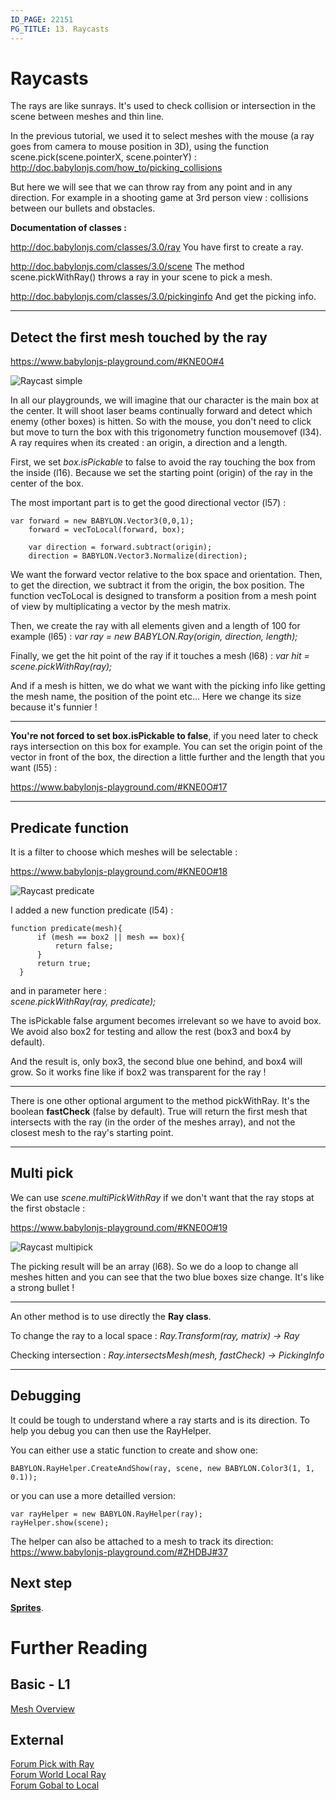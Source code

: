 ```yaml
---
ID_PAGE: 22151
PG_TITLE: 13. Raycasts
---
```


# Raycasts 

The rays are like sunrays.
It's used to check collision or intersection in the scene between meshes and thin line.

In the previous tutorial, we used it to select meshes with the mouse (a ray goes from camera to mouse position in 3D),
using the function scene.pick(scene.pointerX, scene.pointerY) : 
http://doc.babylonjs.com/how_to/picking_collisions

But here we will see that we can throw ray from any point and in any direction. 
For example in a shooting game at 3rd person view : collisions between our bullets and obstacles.

**Documentation of classes :**

http://doc.babylonjs.com/classes/3.0/ray
You have first to create a ray.

http://doc.babylonjs.com/classes/3.0/scene
The method scene.pickWithRay() throws a ray in your scene to pick a mesh.

http://doc.babylonjs.com/classes/3.0/pickinginfo
And get the picking info.

______

## Detect the first mesh touched by the ray ##

 https://www.babylonjs-playground.com/#KNE0O#4

![Raycast simple](/img/how_to/raycast01.jpg)

In all our playgrounds, we will imagine that our character is the main box at the center.
It will shoot laser beams continually forward and detect which enemy (other boxes) is hitten.
So with the mouse, you don't need to click but move to turn the box with this trigonometry function mousemovef (l34). 
A ray requires when its created : an origin, a direction and a length. 

First, we set *box.isPickable* to false to avoid the ray touching the box from the inside (l16).
Because we set the starting point (origin) of the ray in the center of the box.

The most important part is to get the good directional vector (l57) :
		
```
var forward = new BABYLON.Vector3(0,0,1);		
	forward = vecToLocal(forward, box);
	
	var direction = forward.subtract(origin);
	direction = BABYLON.Vector3.Normalize(direction);
```
		
We want the forward vector relative to the box space and orientation. 
Then, to get the direction, we subtract it from the origin, the box position.
The function vecToLocal is designed to transform a position from a mesh point of view by multiplicating a vector by the mesh matrix.

Then, we create the ray with all elements given and a length of 100 for example (l65) : 
*var ray = new BABYLON.Ray(origin, direction, length);*

Finally, we get the hit point of the ray if it touches a mesh (l68) :
*var hit = scene.pickWithRay(ray);*

And if a mesh is hitten, we do what we want with the picking info like getting the mesh name, the position of the point etc...
Here we change its size because it's funnier ! 

---

**You're not forced to set box.isPickable to false**, if you need later to check rays intersection on this box for example. 
You can set the origin point of the vector in front of the box, the direction a little further and the length that you want (l55) :

 https://www.babylonjs-playground.com/#KNE0O#17


-----

## Predicate function ##

It is a filter to choose which meshes will be selectable :

 https://www.babylonjs-playground.com/#KNE0O#18

![Raycast predicate](/img/how_to/raycast02.jpg)

I added a new function predicate (l54) :

  ```
  function predicate(mesh){
        if (mesh == box2 || mesh == box){
            return false;
        }
        return true;
    }
```

and in parameter here :  
*scene.pickWithRay(ray, predicate);*

The isPickable false argument becomes irrelevant so we have to avoid box.
We avoid also box2 for testing and allow the rest (box3 and box4 by default).

And the result is, only box3, the second blue one behind, and box4 will grow.
So it works fine like if box2 was transparent for the ray !  

---

There is one other optional argument to the method pickWithRay.
It's the boolean **fastCheck** (false by default).
True will return the first mesh that intersects with the ray (in the order of the meshes array), and not the closest mesh to the ray's starting point.


-----

## Multi pick ## 

We can use *scene.multiPickWithRay* if we don't want that the ray stops at the first obstacle : 

 https://www.babylonjs-playground.com/#KNE0O#19

![Raycast multipick](/img/how_to/raycast02.jpg)

The picking result will be an array (l68).
So we do a loop to change all meshes hitten and you can see that the two blue boxes size change. 
It's like a strong bullet ! 

---

An other method is to use directly the **Ray class**.

To change the ray to a local space :
*Ray.Transform(ray, matrix) → Ray*

Checking intersection :
*Ray.intersectsMesh(mesh, fastCheck) → PickingInfo*


-----

## Debugging 

It could be tough to understand where a ray starts and is its direction. To help you debug you can then use the RayHelper.

You can either use a static function to create and show one:

```
BABYLON.RayHelper.CreateAndShow(ray, scene, new BABYLON.Color3(1, 1, 0.1));
```

or you can use a more detailled version:

```
var rayHelper = new BABYLON.RayHelper(ray);
rayHelper.show(scene);
```

The helper can also be attached to a mesh to track its direction:
 https://www.babylonjs-playground.com/#ZHDBJ#37

## Next step

 [**Sprites**](/babylon101/Sprites).



# Further Reading

## Basic - L1

[Mesh Overview](/features/Shapes)

## External

[Forum Pick with Ray](http://www.html5gamedevs.com/topic/26503-scenepickwithray-blues/)  
[Forum World Local Ray](http://www.html5gamedevs.com/topic/26602-worldlocalray/)  
[Forum Gobal to Local](http://www.html5gamedevs.com/topic/7599-convert-global-coordinates-to-local-coordinates/)



